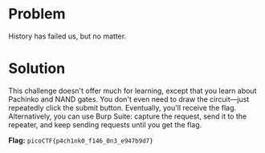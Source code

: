 # Problem
History has failed us, but no matter.

# Solution
This challenge doesn't offer much for learning, except that you learn about Pachinko and NAND gates.
 You don't even need to draw the circuit—just repeatedly click the submit button. Eventually, you'll receive the flag. Alternatively, you can use Burp Suite: capture the request, send it to the repeater, and keep sending requests until you get the flag.

**Flag:** `picoCTF{p4ch1nk0_f146_0n3_e947b9d7}`
